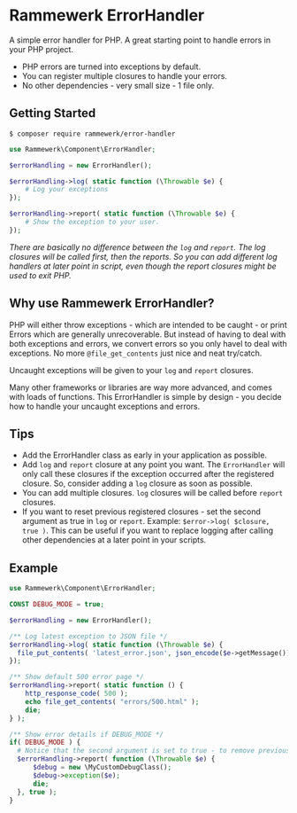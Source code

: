 Rammewerk ErrorHandler
======================

A simple error handler for PHP. A great starting point to handle errors in your PHP project.

* PHP errors are turned into exceptions by default.
* You can register multiple closures to handle your errors.
* No other dependencies - very small size - 1 file only.

Getting Started
---------------

```
$ composer require rammewerk/error-handler
```

```php
use Rammewerk\Component\ErrorHandler;

$errorHandling = new ErrorHandler();

$errorHandling->log( static function (\Throwable $e) {
    # Log your exceptions
});

$errorHandling->report( static function (\Throwable $e) {
    # Show the exception to your user.
});
```

_There are basically no difference between the `log` and `report`. The log closures will be called first, then the
reports. So you can add different log handlers at later point in script, even though the report closures might be used
to exit PHP._

Why use Rammewerk ErrorHandler?
---------------
PHP will either throw exceptions - which are intended to be caught - or print Errors which are generally unrecoverable.
But instead of having to deal with both exceptions and errors, we convert errors so you only havel to deal
with exceptions. No more `@file_get_contents` just nice and neat try/catch.

Uncaught exceptions will be given to your `log` and `report` closures.

Many other frameworks or libraries are way more advanced, and comes with loads of functions. This ErrorHandler is simple
by design - you decide how to handle your uncaught exceptions and errors.

Tips
---------------

* Add the ErrorHandler class as early in your application as possible.
* Add `log` and `report` closure at any point you want. The `ErrorHandler` will only call these closures if the
  exception occurred after the registered closure. So, consider adding a `log` closure as soon as possible.
* You can add multiple closures. `log` closures will be called before `report` closures.
* If you want to reset previous registered closures - set the second argument as true in `log` or `report`.
  Example: `$error->log( $closure, true )`. This can be useful if you want to replace logging after calling other
  dependencies at a later point in your scripts.

Example
---------------

```php
use Rammewerk\Component\ErrorHandler;

CONST DEBUG_MODE = true;

$errorHandling = new ErrorHandler();

/** Log latest exception to JSON file */
$errorHandling->log( static function (\Throwable $e) {
  file_put_contents( 'latest_error.json', json_encode($e->getMessage()) );
});

/** Show default 500 error page */
$errorHandling->report( static function () {
    http_response_code( 500 );
    echo file_get_contents( "errors/500.html" );
    die;
} );

/** Show error details if DEBUG_MODE */
if( DEBUG_MODE ) { 
  # Notice that the second argument is set to true - to remove previously registered report closures.
  $errorHandling->report( function (\Throwable $e) {
      $debug = new \MyCustomDebugClass();
      $debug->exception($e);
      die;
  }, true );
}
```
